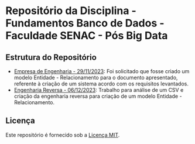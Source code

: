 # Repositório da Disciplina - Fundamentos Banco de Dados - Faculdade SENAC - Pós Big Data



## Estrutura do Repositório

- [Empresa de Engenharia - 29/11/2023](./trabalho_empresa_engenharia/): Foi solicitado que fosse criado um modelo Entidade - Relacionamento para o documento
apresentado, referente à criação de um sistema  acordo com os requisitos levantados. 
- [Engenharia Reversa - 06/12/2023](./engenharia_reversa/): Trabalho para análise de um CSV e criação da engenharia reversa para criação de um modelo Entidade - Relacionamento.



## Licença

Este repositório é fornecido sob a [Licença MIT](./LICENSE).
